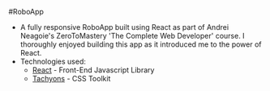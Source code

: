 #RoboApp
* A fully responsive RoboApp built using React as part of Andrei Neagoie's ZeroToMastery 'The Complete Web Developer' course. I thoroughly enjoyed building this app as it introduced me to the power of React.
* Technologies used:
  * [React](https://reactjs.org/) - Front-End Javascript Library
  * [Tachyons](https://tachyons.io/) - CSS Toolkit
  
  
